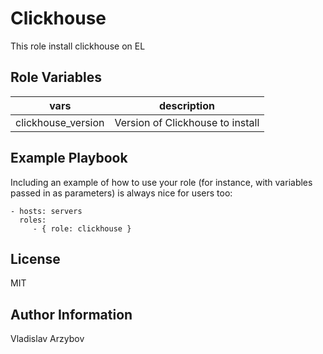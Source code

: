 Clickhouse
=========

This role install clickhouse on EL


Role Variables
--------------

|vars                | description                      |
|--------------------|----------------------------------|
| clickhouse_version | Version of Clickhouse to install |



Example Playbook
----------------

Including an example of how to use your role (for instance, with variables passed in as parameters) is always nice for users too:

    - hosts: servers
      roles:
         - { role: clickhouse }

License
-------

MIT

Author Information
------------------

Vladislav Arzybov
